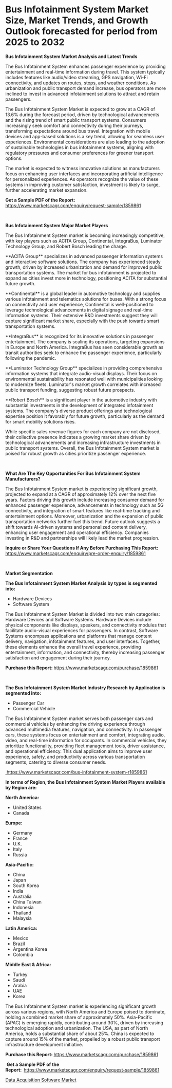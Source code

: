 <p><h1>Bus Infotainment System Market Size, Market Trends, and Growth Outlook forecasted for period from 2025 to 2032</h1></p><p><strong>Bus Infotainment System Market Analysis and Latest Trends</strong></p>
<p><p>The Bus Infotainment System enhances passenger experience by providing entertainment and real-time information during travel. This system typically includes features like audio/video streaming, GPS navigation, Wi-Fi connectivity, and updates on routes, stops, and weather conditions. As urbanization and public transport demand increase, bus operators are more inclined to invest in advanced infotainment solutions to attract and retain passengers.</p><p>The Bus Infotainment System Market is expected to grow at a CAGR of 13.6% during the forecast period, driven by technological advancements and the rising trend of smart public transport systems. Consumers increasingly seek comfort and connectivity during their journeys, transforming expectations around bus travel. Integration with mobile devices and app-based solutions is a key trend, allowing for seamless user experiences. Environmental considerations are also leading to the adoption of sustainable technologies in bus infotainment systems, aligning with regulatory pressures and consumer preferences for greener transport options.</p><p>The market is expected to witness innovative solutions as manufacturers focus on enhancing user interfaces and incorporating artificial intelligence for personalized experiences. As operators recognize the value of these systems in improving customer satisfaction, investment is likely to surge, further accelerating market expansion.</p></p>
<p><strong>Get a Sample PDF of the Report:&nbsp;</strong> <a href="https://www.marketscagr.com/enquiry/request-sample/1859861?utm_campaign=2565&utm_medium=2&utm_source=Github&utm_content=ia&utm_term=09032025&utm_id=bus-infotainment-system">https://www.marketscagr.com/enquiry/request-sample/1859861</a></p>
<p>&nbsp;</p>
<p><strong>Bus Infotainment System Major Market Players</strong></p>
<p><p>The Bus Infotainment System market is becoming increasingly competitive, with key players such as ACITA Group, Continental, IntegraBus, Luminator Technology Group, and Robert Bosch leading the charge. </p><p>**ACITA Group** specializes in advanced passenger information systems and interactive software solutions. The company has experienced steady growth, driven by increased urbanization and demand for improved public transportation systems. The market for bus infotainment is projected to expand as cities invest more in technology, positioning ACITA for substantial future growth.</p><p>**Continental** is a global leader in automotive technology and supplies various infotainment and telematics solutions for buses. With a strong focus on connectivity and user experience, Continental is well-positioned to leverage technological advancements in digital signage and real-time information systems. Their extensive R&D investments suggest they will capture significant market share, especially with the push towards smart transportation systems.</p><p>**IntegraBus** is recognized for its innovative solutions in passenger entertainment. The company is scaling its operations, targeting expansions in Europe and North America. IntegraBus has seen considerable growth as transit authorities seek to enhance the passenger experience, particularly following the pandemic.</p><p>**Luminator Technology Group** specializes in providing comprehensive information systems that integrate audio-visual displays. Their focus on environmental sustainability has resonated well with municipalities looking to modernize fleets. Luminator's market growth correlates with increased public transport funding, suggesting robust future prospects.</p><p>**Robert Bosch** is a significant player in the automotive industry with substantial investments in the development of integrated infotainment systems. The company's diverse product offerings and technological expertise position it favorably for future growth, particularly as the demand for smart mobility solutions rises.</p><p>While specific sales revenue figures for each company are not disclosed, their collective presence indicates a growing market share driven by technological advancements and increasing infrastructure investments in public transport systems. Overall, the Bus Infotainment System market is poised for robust growth as cities prioritize passenger experience.</p></p>
<p>&nbsp;</p>
<p><strong>What Are The Key Opportunities For Bus Infotainment System Manufacturers?</strong></p>
<p><p>The Bus Infotainment System market is experiencing significant growth, projected to expand at a CAGR of approximately 12% over the next five years. Factors driving this growth include increasing consumer demand for enhanced passenger experience, advancements in technology such as 5G connectivity, and integration of smart features like real-time tracking and entertainment options. Moreover, urbanization and the expansion of public transportation networks further fuel this trend. Future outlook suggests a shift towards AI-driven systems and personalized content delivery, enhancing user engagement and operational efficiency. Companies investing in R&D and partnerships will likely lead the market progression.</p></p>
<p><strong>Inquire or Share Your Questions If Any Before Purchasing This Report:</strong> <a href="https://www.marketscagr.com/enquiry/pre-order-enquiry/1859861?utm_campaign=2565&utm_medium=2&utm_source=Github&utm_content=ia&utm_term=09032025&utm_id=bus-infotainment-system">https://www.marketscagr.com/enquiry/pre-order-enquiry/1859861</a></p>
<p>&nbsp;</p>
<p><strong>Market Segmentation</strong></p>
<p><strong>The Bus Infotainment System Market Analysis by types is segmented into:</strong></p>
<p><ul><li>Hardware Devices</li><li>Software System</li></ul></p>
<p><p>The Bus Infotainment System Market is divided into two main categories: Hardware Devices and Software Systems. Hardware Devices include physical components like displays, speakers, and connectivity modules that facilitate audio-visual experiences for passengers. In contrast, Software Systems encompass applications and platforms that manage content delivery, navigation, infotainment features, and user interfaces. Together, these elements enhance the overall travel experience, providing entertainment, information, and connectivity, thereby increasing passenger satisfaction and engagement during their journey.</p></p>
<p><strong>Purchase this Report:&nbsp;</strong><a href="https://www.marketscagr.com/purchase/1859861?utm_campaign=2565&utm_medium=2&utm_source=Github&utm_content=ia&utm_term=09032025&utm_id=bus-infotainment-system">https://www.marketscagr.com/purchase/1859861</a></p>
<p>&nbsp;</p>
<p><strong>The Bus Infotainment System Market Industry Research by Application is segmented into:</strong></p>
<p><ul><li>Passenger Car</li><li>Commercial Vehicle</li></ul></p>
<p><p>The Bus Infotainment System market serves both passenger cars and commercial vehicles by enhancing the driving experience through advanced multimedia features, navigation, and connectivity. In passenger cars, these systems focus on entertainment and comfort, integrating audio, video, and real-time information for occupants. In commercial vehicles, they prioritize functionality, providing fleet management tools, driver assistance, and operational efficiency. This dual application aims to improve user experience, safety, and productivity across various transportation segments, catering to diverse consumer needs.</p></p>
<p><a href="https://www.marketscagr.com/bus-infotainment-system-r1859861?utm_campaign=2565&utm_medium=2&utm_source=Github&utm_content=ia&utm_term=09032025&utm_id=bus-infotainment-system">&nbsp;https://www.marketscagr.com/bus-infotainment-system-r1859861</a></p>
<p><strong>In terms of Region, the Bus Infotainment System Market Players available by Region are:</strong></p>
<p>
    <p> <strong> North America: </strong>
        <ul>
            <li>United States</li>
            <li>Canada</li>
        </ul>
        </p> 
    <p> <strong> Europe: </strong>
        <ul>
            <li>Germany</li>
            <li>France</li>
            <li>U.K.</li>
            <li>Italy</li>
            <li>Russia</li>
        </ul>
        </p> 
    <p> <strong> Asia-Pacific: </strong>
        <ul>
            <li>China</li>
            <li>Japan</li>
            <li>South Korea</li>
            <li>India</li>
            <li>Australia</li>
            <li>China Taiwan</li>
            <li>Indonesia</li>
            <li>Thailand</li>
            <li>Malaysia</li>
        </ul>
        </p> 
    <p> <strong> Latin America: </strong>
        <ul>
            <li>Mexico</li>
            <li>Brazil</li>
            <li>Argentina Korea</li>
            <li>Colombia</li>
        </ul>
        </p> 
    <p> <strong> Middle East & Africa: </strong>
        <ul>
            <li>Turkey</li>
            <li>Saudi</li>
            <li>Arabia</li>
            <li>UAE</li>
            <li>Korea</li>
        </ul>
    </p>
    </p>
<p><p>The Bus Infotainment System market is experiencing significant growth across various regions, with North America and Europe poised to dominate, holding a combined market share of approximately 50%. Asia-Pacific (APAC) is emerging rapidly, contributing around 30%, driven by increasing technological adoption and urbanization. The USA, as part of North America, holds a substantial share of about 25%. China is expected to capture around 15% of the market, propelled by a robust public transport infrastructure development initiative.</p></p>
<p><strong>Purchase this Report: </strong><a href="https://www.marketscagr.com/purchase/1859861?utm_campaign=2565&utm_medium=2&utm_source=Github&utm_content=ia&utm_term=09032025&utm_id=bus-infotainment-system">https://www.marketscagr.com/purchase/1859861</a></p>
<p>&nbsp;<strong>Get a Sample PDF of the Report:&nbsp;&nbsp;</strong><a href="https://www.marketscagr.com/enquiry/request-sample/1859861?utm_campaign=2565&utm_medium=2&utm_source=Github&utm_content=ia&utm_term=09032025&utm_id=bus-infotainment-system">https://www.marketscagr.com/enquiry/request-sample/1859861</a></p>
<p><strong></strong></p>
<p><p><a href="https://github.com/shirleenfraker87/Market-Research-Report-List-1/blob/main/data-acquisition-software-market.md?utm_campaign=2565&utm_medium=2&utm_source=Github&utm_content=ia&utm_term=09032025&utm_id=bus-infotainment-system">Data Acquisition Software Market</a></p></p>